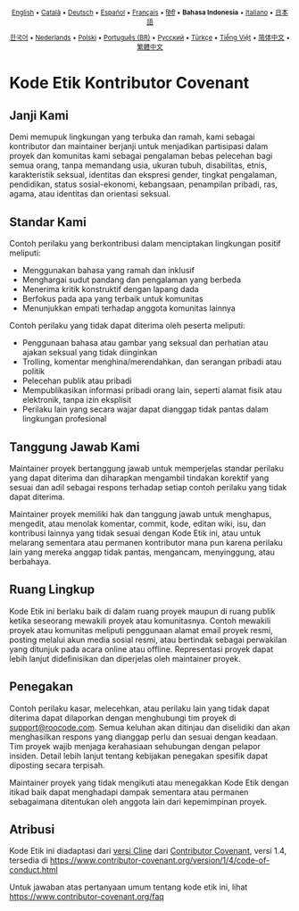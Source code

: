 <div align="center">
<sub>

[English](../../CODE_OF_CONDUCT.md) • [Català](../ca/CODE_OF_CONDUCT.md) • [Deutsch](../de/CODE_OF_CONDUCT.md) • [Español](../es/CODE_OF_CONDUCT.md) • [Français](../fr/CODE_OF_CONDUCT.md) • [हिंदी](../hi/CODE_OF_CONDUCT.md) • <b>Bahasa Indonesia</b> • [Italiano](../it/CODE_OF_CONDUCT.md) • [日本語](../ja/CODE_OF_CONDUCT.md)

</sub>
<sub>

[한국어](../ko/CODE_OF_CONDUCT.md) • [Nederlands](../nl/CODE_OF_CONDUCT.md) • [Polski](../pl/CODE_OF_CONDUCT.md) • [Português (BR)](../pt-BR/CODE_OF_CONDUCT.md) • [Русский](../ru/CODE_OF_CONDUCT.md) • [Türkçe](../tr/CODE_OF_CONDUCT.md) • [Tiếng Việt](../vi/CODE_OF_CONDUCT.md) • [简体中文](../zh-CN/CODE_OF_CONDUCT.md) • [繁體中文](../zh-TW/CODE_OF_CONDUCT.md)

</sub>
</div>

# Kode Etik Kontributor Covenant

## Janji Kami

Demi memupuk lingkungan yang terbuka dan ramah, kami sebagai kontributor dan maintainer berjanji untuk menjadikan partisipasi dalam proyek dan komunitas kami sebagai pengalaman bebas pelecehan bagi semua orang, tanpa memandang usia, ukuran tubuh, disabilitas, etnis, karakteristik seksual, identitas dan ekspresi gender, tingkat pengalaman, pendidikan, status sosial-ekonomi, kebangsaan, penampilan pribadi, ras, agama, atau identitas dan orientasi seksual.

## Standar Kami

Contoh perilaku yang berkontribusi dalam menciptakan lingkungan positif meliputi:

- Menggunakan bahasa yang ramah dan inklusif
- Menghargai sudut pandang dan pengalaman yang berbeda
- Menerima kritik konstruktif dengan lapang dada
- Berfokus pada apa yang terbaik untuk komunitas
- Menunjukkan empati terhadap anggota komunitas lainnya

Contoh perilaku yang tidak dapat diterima oleh peserta meliputi:

- Penggunaan bahasa atau gambar yang seksual dan perhatian atau ajakan seksual yang tidak diinginkan
- Trolling, komentar menghina/merendahkan, dan serangan pribadi atau politik
- Pelecehan publik atau pribadi
- Mempublikasikan informasi pribadi orang lain, seperti alamat fisik atau elektronik, tanpa izin eksplisit
- Perilaku lain yang secara wajar dapat dianggap tidak pantas dalam lingkungan profesional

## Tanggung Jawab Kami

Maintainer proyek bertanggung jawab untuk memperjelas standar perilaku yang dapat diterima dan diharapkan mengambil tindakan korektif yang sesuai dan adil sebagai respons terhadap setiap contoh perilaku yang tidak dapat diterima.

Maintainer proyek memiliki hak dan tanggung jawab untuk menghapus, mengedit, atau menolak komentar, commit, kode, editan wiki, isu, dan kontribusi lainnya yang tidak sesuai dengan Kode Etik ini, atau untuk melarang sementara atau permanen kontributor mana pun karena perilaku lain yang mereka anggap tidak pantas, mengancam, menyinggung, atau berbahaya.

## Ruang Lingkup

Kode Etik ini berlaku baik di dalam ruang proyek maupun di ruang publik ketika seseorang mewakili proyek atau komunitasnya. Contoh mewakili proyek atau komunitas meliputi penggunaan alamat email proyek resmi, posting melalui akun media sosial resmi, atau bertindak sebagai perwakilan yang ditunjuk pada acara online atau offline. Representasi proyek dapat lebih lanjut didefinisikan dan diperjelas oleh maintainer proyek.

## Penegakan

Contoh perilaku kasar, melecehkan, atau perilaku lain yang tidak dapat diterima dapat dilaporkan dengan menghubungi tim proyek di support@roocode.com. Semua keluhan akan ditinjau dan diselidiki dan akan menghasilkan respons yang dianggap perlu dan sesuai dengan keadaan. Tim proyek wajib menjaga kerahasiaan sehubungan dengan pelapor insiden. Detail lebih lanjut tentang kebijakan penegakan spesifik dapat diposting secara terpisah.

Maintainer proyek yang tidak mengikuti atau menegakkan Kode Etik dengan itikad baik dapat menghadapi dampak sementara atau permanen sebagaimana ditentukan oleh anggota lain dari kepemimpinan proyek.

## Atribusi

Kode Etik ini diadaptasi dari [versi Cline][cline_coc] dari [Contributor Covenant][homepage], versi 1.4, tersedia di https://www.contributor-covenant.org/version/1/4/code-of-conduct.html

[cline_coc]: https://github.com/cline/cline/blob/main/CODE_OF_CONDUCT.md
[homepage]: https://www.contributor-covenant.org

Untuk jawaban atas pertanyaan umum tentang kode etik ini, lihat
https://www.contributor-covenant.org/faq
